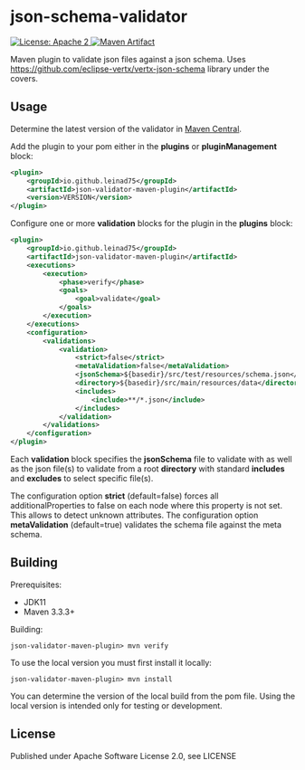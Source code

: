 json-schema-validator
=====================

<a href="https://raw.githubusercontent.com/leinad75/json-schema-validator/master/LICENSE">
    <img src="https://img.shields.io/hexpm/l/plug.svg"
         alt="License: Apache 2">
</a>
<a href="http://search.maven.org/#search%7Cga%7C1%7Cg%3A%22io.github.leinad75%22%20a%3A%22json-schema-validator%22">
    <img src="https://img.shields.io/maven-central/v/io.github.leinad75/json-schema-validator.svg"
         alt="Maven Artifact">
</a>

Maven plugin to validate json files against a json schema. Uses https://github.com/eclipse-vertx/vertx-json-schema library under the covers.

Usage
-----

Determine the latest version of the validator in [Maven Central](http://search.maven.org/#search%7Cga%7C1%7Cg%3A%22io.github.leinad75%22%20a%3A%22json-schema-validator%22).

Add the plugin to your pom either in the __plugins__ or __pluginManagement__ block:

```xml
<plugin>
    <groupId>io.github.leinad75</groupId>
    <artifactId>json-validator-maven-plugin</artifactId>
    <version>VERSION</version>
</plugin>
```

Configure one or more __validation__ blocks for the plugin in the __plugins__ block:

```xml
<plugin>
    <groupId>io.github.leinad75</groupId>
    <artifactId>json-validator-maven-plugin</artifactId>
    <executions>
        <execution>
            <phase>verify</phase>
            <goals>
                <goal>validate</goal>
            </goals>
        </execution>
    </executions>
    <configuration>
        <validations>
            <validation>
                <strict>false</strict>
                <metaValidation>false</metaValidation>
                <jsonSchema>${basedir}/src/test/resources/schema.json</jsonSchema>
                <directory>${basedir}/src/main/resources/data</directory>
                <includes>
                    <include>**/*.json</include>
                </includes>
            </validation>
        </validations>
    </configuration>
</plugin>
```

Each __validation__ block specifies the __jsonSchema__ file to validate with as well as the json file(s) to validate from a root __directory__ with standard __includes__ and __excludes__ to select specific file(s).

The configuration option __strict__ (default=false) forces all additionalProperties to false on each node where this property is not set. This allows to detect unknown attributes.
The configuration option __metaValidation__ (default=true) validates the schema file against the meta schema.

Building
--------

Prerequisites:
* JDK11
* Maven 3.3.3+

Building:

    json-validator-maven-plugin> mvn verify

To use the local version you must first install it locally:

    json-validator-maven-plugin> mvn install

You can determine the version of the local build from the pom file.  Using the local version is intended only for testing or development.

License
-------

Published under Apache Software License 2.0, see LICENSE

